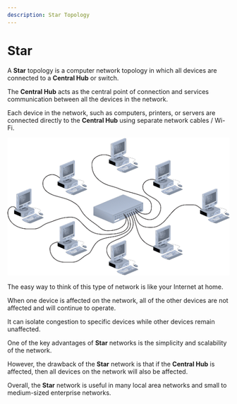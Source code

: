 ```yaml
---
description: Star Topology
---
```


# Star

A **Star** topology is a computer network topology in which all devices are connected to a **Central Hub** or switch.&#x20;

The **Central Hub** acts as the central point of connection and services communication between all the devices in the network.

Each device in the network, such as computers, printers, or servers are connected directly to the **Central Hub** using separate network cables / Wi-Fi.

![](../../../.gitbook/assets/image.png)

The easy way to think of this type of network is like your Internet at home.

When one device is affected on the network, all of the other devices are not affected and will continue to operate.&#x20;

It can isolate congestion to specific devices while other devices remain unaffected.

One of the key advantages of **Star** networks is the simplicity and scalability of the network.

However, the drawback of the **Star** network is that if the **Central Hub** is affected, then all devices on the network will also be affected.

Overall, the **Star** network is useful in many local area networks and small to medium-sized enterprise networks.
